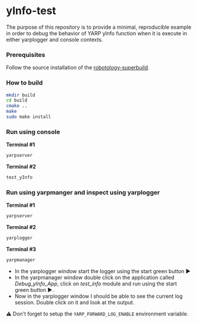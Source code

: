# yInfo-test
The purpose of this repository is to provide a minimal, reproducible example in order to debug the behavior of YARP yInfo function when it is execute in either yarplogger and console contexts.

### Prerequisites
Follow the source installation of the [robotology-superbuild](https://github.com/robotology/robotology-superbuild/tree/v2021.05).

### How to build
```bash
mkdir build
cd build
cmake ..
make
sudo make install
```

### Run using console

__Terminal #1__
```bash
yarpserver
```
__Terminal #2__
```bash
test_yInfo
```

### Run using yarpmanger and inspect using yarplogger

__Terminal #1__
```bash
yarpserver
```
__Terminal #2__
```bash
yarplogger
```
__Terminal #3__
```bash
yarpmanager
```

- In the yarplogger window start the logger using the start green button ▶
- In the yarpmanager window double click on the application called _Debug_yInfo_App_, click on _test_info_ module and run using the start green button ▶.
- Now in the yarplogger window I should be able to see the current log session. Double click on it and look at the output.

⚠ Don't forget to setup the `YARP_FORWARD_LOG_ENABLE` environment variable.
